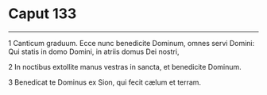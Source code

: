 # Caput 133

***

1 Canticum graduum. Ecce nunc benedicite Dominum, omnes servi Domini: Qui statis in domo Domini, in atriis domus Dei nostri,

2 In noctibus extollite manus vestras in sancta, et benedicite Dominum.

3 Benedicat te Dominus ex Sion, qui fecit cælum et terram.

